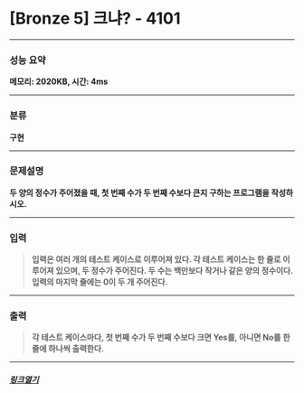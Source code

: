 # [Bronze 5] 크냐? - 4101
___
### **성능 요약**  
**메모리: 2020KB, 시간: 4ms**
___
### **분류**
**구현**
___
### **문제설명**  
**두 양의 정수가 주어졌을 때, 첫 번째 수가 두 번째 수보다 큰지 구하는 프로그램을 작성하시오.**
___
### **입력**  
 > **입력은 여러 개의 테스트 케이스로 이루어져 있다. 각 테스트 케이스는 한 줄로 이루어져 있으며, 두 정수가 주어진다. 두 수는 백만보다 작거나 같은 양의 정수이다. 입력의 마지막 줄에는 0이 두 개 주어진다.**
 
 ___
### **출력**  
 > **각 테스트 케이스마다, 첫 번째 수가 두 번째 수보다 크면 Yes를, 아니면 No를 한 줄에 하나씩 출력한다.**
 
 ____
 ##### [*링크열기*](https://www.acmicpc.net/problem/4101)